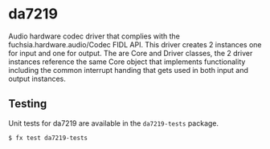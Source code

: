 # da7219

Audio hardware codec driver that complies with the fuchsia.hardware.audio/Codec
FIDL API. This driver creates 2 instances one for input and one for output.
The are Core and Driver classes, the 2 driver instances reference the same Core
object that implements functionality including the common interrupt handing that
gets used in both input and output instances.

## Testing

Unit tests for da7219 are available in the `da7219-tests`
package.

```
$ fx test da7219-tests
```

